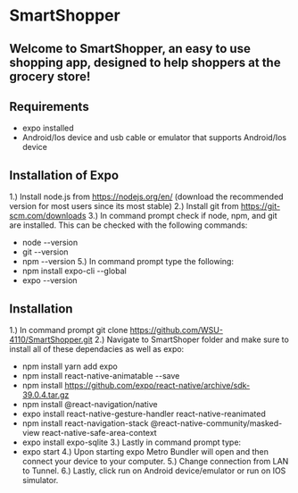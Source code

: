 # SmartShopper 

## Welcome to SmartShopper, an easy to use shopping app, designed to help shoppers at the grocery store!

## Requirements
* expo installed
* Android/Ios device and usb cable or emulator that supports Android/Ios device

## Installation of Expo
1.) Install node.js from https://nodejs.org/en/ (download the recommended version for most users since its most stable)
2.) Install git from https://git-scm.com/downloads
3.) In command prompt check if node, npm, and git are installed. This can be checked with the following commands:
* node --version
* git --version
* npm --version
5.) In command prompt type the following:
* npm install  expo-cli --global
* expo --version

## Installation
1.) In command prompt git clone https://github.com/WSU-4110/SmartShopper.git
2.) Navigate to SmartShoper folder and make sure to install all of these dependacies as well as expo:
* npm install yarn add expo
* npm install react-native-animatable --save
* npm install https://github.com/expo/react-native/archive/sdk-39.0.4.tar.gz
* npm install @react-navigation/native
* expo install react-native-gesture-handler react-native-reanimated
* npm install react-navigation-stack @react-native-community/masked-view react-native-safe-area-context
* expo install expo-sqlite
3.) Lastly in command prompt type:
* expo start
4.) Upon starting expo Metro Bundler will open and then connect your device to your computer.
5.) Change connection from LAN to Tunnel.
6.) Lastly, click run on Android device/emulator or run on IOS simulator.
